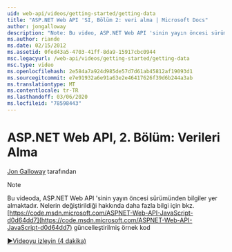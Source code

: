 ```yaml
---
uid: web-api/videos/getting-started/getting-data
title: "ASP.NET Web API 'SI, Bölüm 2: veri alma | Microsoft Docs"
author: jongalloway
description: "Note: Bu video, ASP.NET Web API 'sinin yayın öncesi sürümünden bilgiler içerir"
ms.author: riande
ms.date: 02/15/2012
ms.assetid: 0fed43a5-4703-41ff-8da9-15917cbc0944
msc.legacyurl: /web-api/videos/getting-started/getting-data
msc.type: video
ms.openlocfilehash: 2e584a7a924d985de57d7d61ab45812af19093d1
ms.sourcegitcommit: e7e91932a6e91a63e2e46417626f39d6b244a3ab
ms.translationtype: MT
ms.contentlocale: tr-TR
ms.lasthandoff: 03/06/2020
ms.locfileid: "78598443"
---
```

# <a name="aspnet-web-api-part-2-getting-data"></a>ASP.NET Web API, 2. Bölüm: Verileri Alma

[Jon Galloway](https://github.com/jongalloway) tarafından

> [!NOTE]
> Bu videoda, ASP.NET Web API 'sinin yayın öncesi sürümünden bilgiler yer almaktadır. Nelerin değiştirildiği hakkında daha fazla bilgi için bkz. [https://code.msdn.microsoft.com/ASPNET-Web-API-JavaScript-d0d64dd7](https://code.msdn.microsoft.com/ASPNET-Web-API-JavaScript-d0d64dd7) güncelleştirilmiş örnek kod

[&#9654;Videoyu izleyin (4 dakika)](https://channel9.msdn.com/Blogs/ASP-NET-Site-Videos/getting-data)
